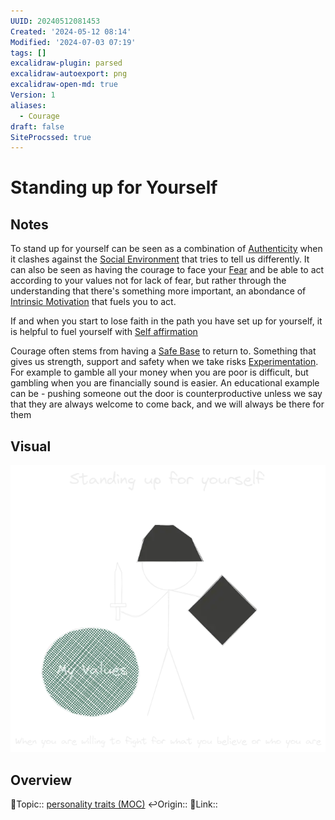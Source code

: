 ```yaml
---
UUID: 20240512081453
Created: '2024-05-12 08:14'
Modified: '2024-07-03 07:19'
tags: []
excalidraw-plugin: parsed
excalidraw-autoexport: png
excalidraw-open-md: true
Version: 1
aliases:
  - Courage
draft: false
SiteProcssed: true
---
```


# Standing up for Yourself

## Notes

To stand up for yourself can be seen as a combination of [Authenticity](/notes/authenticity.md) when it clashes against the [Social Environment](/notes/social-environment.md) that tries to tell us differently. It can also be seen as having the courage to face your [Fear](/notes/fear.md) and be able to act according to your values not for lack of fear, but rather through the understanding that there's something more important, an abondance of [Intrinsic Motivation](/notes/intrinsic-motivation.md) that fuels you to act.

If and when you start to lose faith in the path you have set up for yourself, it is helpful to fuel yourself with [Self affirmation](/notes/self-affirmation.md)

Courage often stems from having a [Safe Base](/notes/safe-base.md) to return to. Something that gives us strength, support and safety when we take risks [Experimentation](/notes/testing.md). For example to gamble all your money when you are poor is difficult, but gambling when you are financially sound is easier. An educational example can be - pushing someone out the door is counterproductive unless we say that they are always welcome to come back, and we will always be there for them

## Visual

![Standing up for yourself.webp](/notes/standing-up-for-yourself.webp)

## Overview
🔼Topic:: [personality traits (MOC)](/mocs/personality-traits-moc.md)
↩️Origin::
🔗Link::
